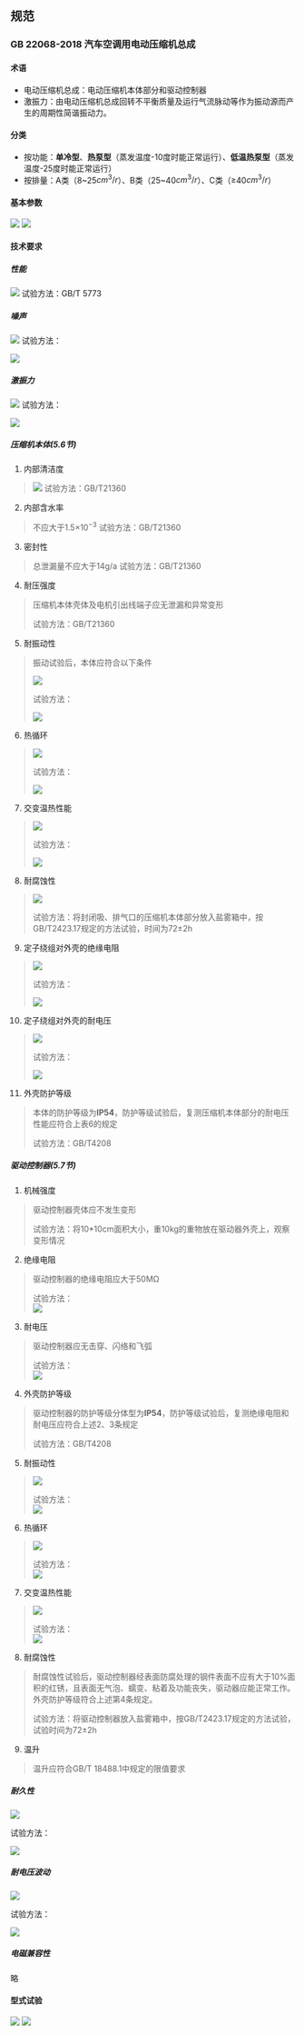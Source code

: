 ## 规范
### GB 22068-2018 汽车空调用电动压缩机总成
#### 术语
- 电动压缩机总成：电动压缩机本体部分和驱动控制器
- 激振力：由电动压缩机总成回转不平衡质量及运行气流脉动等作为振动源而产生的周期性简谐振动力。

#### 分类
- 按功能：**单冷型**、**热泵型**（蒸发温度-10度时能正常运行）、**低温热泵型**（蒸发温度-25度时能正常运行）
- 按排量：A类（8\~25$cm^3/r$）、B类（25\~40$cm^3/r$）、C类（≥40$cm^3/r$）
#### 基本参数
![](https://ddns.smpi.top:10000/md_attachments/Pasted%20image%2020220330132227.png)
![](https://ddns.smpi.top:10000/md_attachments/Pasted%20image%2020220330132306.png)

#### 技术要求
##### 性能
![](https://ddns.smpi.top:10000/md_attachments/Pasted%20image%2020220330133930.png)
试验方法：GB/T 5773
##### 噪声
![](https://ddns.smpi.top:10000/md_attachments/Pasted%20image%2020220330134249.png)
试验方法：

![](https://ddns.smpi.top:10000/md_attachments/Pasted%20image%2020220330143534.png)

##### 激振力
![](https://ddns.smpi.top:10000/md_attachments/Pasted%20image%2020220330134316.png)
试验方法：

![](https://ddns.smpi.top:10000/md_attachments/Pasted%20image%2020220330143610.png)

##### 压缩机本体(5.6节)
1. 内部清洁度  
> ![](https://ddns.smpi.top:10000/md_attachments/Pasted%20image%2020220330141030.png)
> 试验方法：GB/T21360
2. 内部含水率
> 不应大于1.5$\times 10^{-3}$
> 试验方法：GB/T21360
3. 密封性
> 总泄漏量不应大于14g/a
> 试验方法：GB/T21360
4. 耐压强度
> 压缩机本体壳体及电机引出线端子应无泄漏和异常变形
> 
> 试验方法：GB/T21360
5. 耐振动性
> 振动试验后，本体应符合以下条件
> 
> ![](https://ddns.smpi.top:10000/md_attachments/Pasted%20image%2020220330141401.png)
> 
> 试验方法：
> 
> ![](https://ddns.smpi.top:10000/md_attachments/Pasted%20image%2020220330143819.png)
6. 热循环
> ![](https://ddns.smpi.top:10000/md_attachments/Pasted%20image%2020220330141424.png)
> 
> 试验方法：
> 
> ![](https://ddns.smpi.top:10000/md_attachments/Pasted%20image%2020220330143952.png) 
7. 交变温热性能
> ![](https://ddns.smpi.top:10000/md_attachments/Pasted%20image%2020220330141441.png)
> 
> 试验方法：
> 
> ![](https://ddns.smpi.top:10000/md_attachments/Pasted%20image%2020220330144533.png)
8. 耐腐蚀性
> ![](https://ddns.smpi.top:10000/md_attachments/Pasted%20image%2020220330141452.png)
> 
> 试验方法：将封闭吸、排气口的压缩机本体部分放入盐雾箱中，按GB/T2423.17规定的方法试验，时间为72±2h
9. 定子绕组对外壳的绝缘电阻
> ![](https://ddns.smpi.top:10000/md_attachments/Pasted%20image%2020220330141502.png)
> 
> 试验方法：
> 
> ![](https://ddns.smpi.top:10000/md_attachments/Pasted%20image%2020220330144748.png)
10. 定子绕组对外壳的耐电压
> ![](https://ddns.smpi.top:10000/md_attachments/Pasted%20image%2020220330141520.png)
> 
> 试验方法：
> 
> ![](https://ddns.smpi.top:10000/md_attachments/Pasted%20image%2020220330144819.png)
11. 外壳防护等级
> 本体的防护等级为**IP54**，防护等级试验后，复测压缩机本体部分的耐电压性能应符合上表6的规定
> 
> 试验方法：GB/T4208

##### 驱动控制器(5.7节)
1. 机械强度
> 驱动控制器壳体应不发生变形
>
> 试验方法：将10\*10cm面积大小，重10kg的重物放在驱动器外壳上，观察变形情况
2. 绝缘电阻
> 驱动控制器的绝缘电阻应大于50MΩ
> 
> 试验方法：  
> ![](https://ddns.smpi.top:10000/md_attachments/Pasted%20image%2020220330145043.png)
3. 耐电压
> 驱动控制器应无击穿、闪络和飞弧
> 
> 试验方法：  
> ![](https://ddns.smpi.top:10000/md_attachments/Pasted%20image%2020220330145103.png)
4. 外壳防护等级
> 驱动控制器的防护等级分体型为**IP54**，防护等级试验后，复测绝缘电阻和耐电压应符合上述2、3条规定
> 
>  试验方法：GB/T4208
5. 耐振动性
> ![](https://ddns.smpi.top:10000/md_attachments/Pasted%20image%2020220330142505.png)
> 
> 试验方法：  
> ![](https://ddns.smpi.top:10000/md_attachments/Pasted%20image%2020220330145145.png)
6. 热循环
> ![](https://ddns.smpi.top:10000/md_attachments/Pasted%20image%2020220330142619.png)
> 
> 试验方法：  
> ![](https://ddns.smpi.top:10000/md_attachments/Pasted%20image%2020220330145212.png)
7. 交变温热性能
> ![](https://ddns.smpi.top:10000/md_attachments/Pasted%20image%2020220330142630.png)
> 
> 试验方法：  
> ![](https://ddns.smpi.top:10000/md_attachments/Pasted%20image%2020220330145244.png)
8. 耐腐蚀性
> 耐腐蚀性试验后，驱动控制器经表面防腐处理的钢件表面不应有大于10%面积的红锈，且表面无气泡、蠕变、粘着及功能丧失，驱动器应能正常工作。外壳防护等级符合上述第4条规定。
> 
> 试验方法：将驱动控制器放入盐雾箱中，按GB/T2423.17规定的方法试验，试验时间为72±2h
9. 温升
> 温升应符合GB/T 18488.1中规定的限值要求

##### 耐久性
![](https://ddns.smpi.top:10000/md_attachments/Pasted%20image%2020220330134731.png)

试验方法：

![](https://ddns.smpi.top:10000/md_attachments/Pasted%20image%2020220330145507.png)

##### 耐电压波动
![](https://ddns.smpi.top:10000/md_attachments/Pasted%20image%2020220330134755.png)

试验方法：

![](https://ddns.smpi.top:10000/md_attachments/Pasted%20image%2020220330145624.png)

##### 电磁兼容性
略

#### 型式试验
![](https://ddns.smpi.top:10000/md_attachments/Pasted%20image%2020220330145717.png)
![](https://ddns.smpi.top:10000/md_attachments/Pasted%20image%2020220330145742.png)